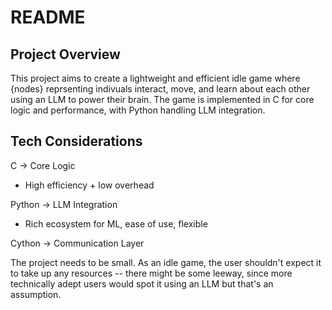 # README
## Project Overview

This project aims to create a lightweight and efficient idle game where {nodes} reprsenting indivuals interact, move, and learn about each other using an LLM to power their brain. The game is implemented in C for core logic and performance, with Python handling LLM integration.

## Tech Considerations
C -> Core Logic
- High efficiency + low overhead

Python -> LLM Integration
- Rich ecosystem for ML, ease of use, flexible

Cython -> Communication Layer

The project needs to be small. As an idle game, the user shouldn't expect it to take up any resources -- there might be some leeway, since more technically adept users would spot it using an LLM but that's an assumption.

